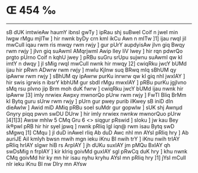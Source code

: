 # Œ 454 ‰
---
sB dUK imtwieAw haumY ibnsI gwTy ] ipRau shj suBweI Coif n jweI min
lwgw rMgu mjITw ] hir nwnk byDy crn kml ikCu Awn n mITw ]1] ijau
rwqI jil mwCulI iqau rwm ris mwqy rwm rwjy ] gur pUrY aupdyisAw jIvn
giq Bwqy rwm rwjy ] jIvn giq suAwmI AMqrjwmI Awip lIey liV lwey ]
hir rqn pdwrQo prgto pUrno Coif n kqhU jwey ] pRBu suGru srUpu sujwnu
suAwmI qw kI imtY n dwqy ] jl sMig rwqI mwCulI nwnk hir mwqy ]2]
cwiqRku jwcY bUMd ijau hir pRwn ADwrw rwm rwjy ] mwlu KjInw suq BRwq mIq
sBhUM qy ipAwrw rwm rwjy ] sBhUM qy ipAwrw purKu inrwrw qw kI giq nhI
jwxIAY ] hir swis igrwis n ibsrY kbhUM gur sbdI rMgu mwxIAY ] pRBu
purKu jgjIvno sMq rsu pIvno jip Brm moh duK fwrw ] cwiqRku jwcY bUMd
ijau nwnk hir ipAwrw ]3] imly nrwiex Awpxy mwnorQo pUrw rwm rwjy ]
FwTI BIiq BrMm kI Bytq guru sUrw rwm rwjy ] pUrn gur pwey purib ilKwey
sB iniD dIn dieAwlw ] Awid miD AMiq pRBu soeI suMdr gur gopwlw ] sUK
shj Awnµd Gnyry piqq pwvn swDU DUrw ] hir imly nrwiex nwnkw mwnorQuo
pUrw ]4]1]3]
Awsw mhlw 5 CMq Gru 6
<> siqgur pRswid ] sloku ] jw kau Bey ik®pwl pRB hir hir syeI jpwq
] nwnk pRIiq lgI iqn@ rwm isau Bytq swD sMgwq ]1] CMqu ] jl duD
inAweI rIiq Ab duD Awc nhI mn AYsI pRIiq hry ] Ab auriJE Ail
kmlyh bwsn mwih mgn ieku iKnu BI nwih trY ] iKnu nwih trIAY pRIiq
hrIAY sIgwr hiB rs ArpIAY ] jh dUKu suxIAY jm pMQu BxIAY qh
swDsMig n frpIAY ] kir kIriq goivMd guxIAY sgl pRwCq duK hry ] khu
nwnk CMq goivMd hir ky mn hir isau nyhu kryhu AYsI mn pRIiq hry ]1]
jYsI mCulI nIr ieku iKnu BI nw DIry mn AYsw
####
